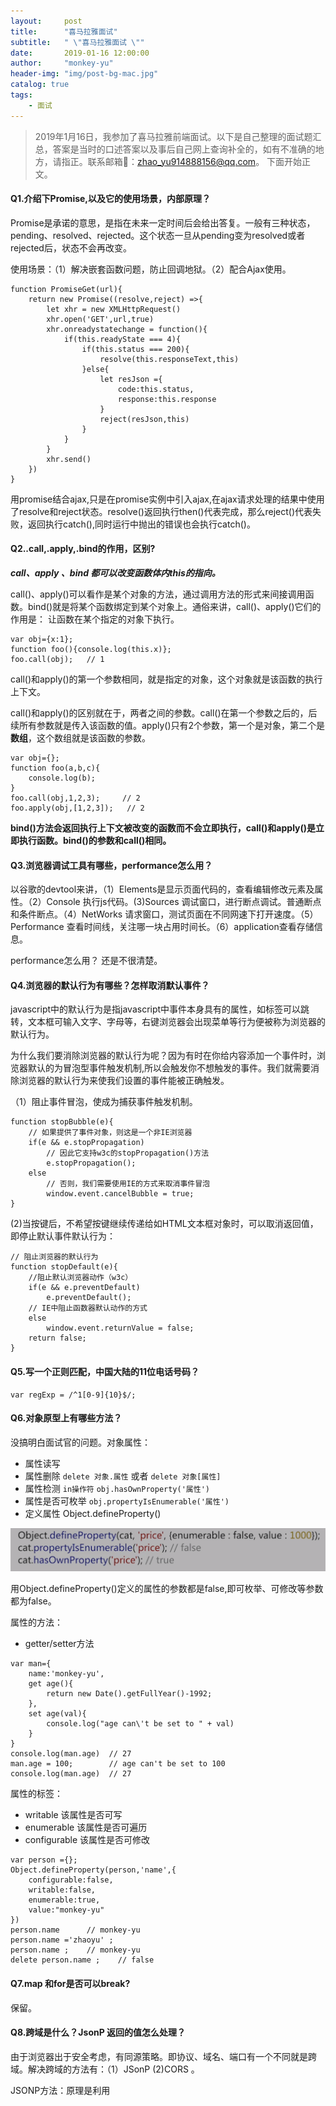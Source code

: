 ```yaml
---
layout:     post
title:      "喜马拉雅面试"
subtitle:   " \"喜马拉雅面试 \""
date:       2019-01-16 12:00:00
author:     "monkey-yu"
header-img: "img/post-bg-mac.jpg"
catalog: true
tags:
    - 面试
---
```

> 2019年1月16日，我参加了喜马拉雅前端面试。以下是自己整理的面试题汇总，答案是当时的口述答案以及事后自己网上查询补全的，如有不准确的地方，请指正。联系邮箱📮：zhao_yu914888156@qq.com。 下面开始正文。

#### Q1.介绍下Promise,以及它的使用场景，内部原理？

Promise是承诺的意思，是指在未来一定时间后会给出答复。一般有三种状态，pending、resolved、rejected。这个状态一旦从pending变为resolved或者rejected后，状态不会再改变。

使用场景：（1）解决嵌套函数问题，防止回调地狱。（2）配合Ajax使用。

```
function PromiseGet(url){
    return new Promise((resolve,reject) =>{
        let xhr = new XMLHttpRequest()
        xhr.open('GET',url,true)
        xhr.onreadystatechange = function(){
            if(this.readyState === 4){
                if(this.status === 200){
                    resolve(this.responseText,this)
                }else{
                    let resJson ={
                        code:this.status,
                        response:this.response
                    }
                    reject(resJson,this)
                }
            }
        }
        xhr.send()
    })
}
```

用promise结合ajax,只是在promise实例中引入ajax,在ajax请求处理的结果中使用了resolve和reject状态。resolve()返回执行then()代表完成，那么reject()代表失败，返回执行catch(),同时运行中抛出的错误也会执行catch()。

#### Q2..call,.apply,.bind的作用，区别?

***call、apply 、bind 都可以改变函数体内this的指向。***

call()、apply()可以看作是某个对象的方法，通过调用方法的形式来间接调用函数。bind()就是将某个函数绑定到某个对象上。通俗来讲，call()、apply()它们的作用是： 让函数在某个指定的对象下执行。

```
var obj={x:1};
function foo(){console.log(this.x)};
foo.call(obj);   // 1
```

call()和apply()的第一个参数相同，就是指定的对象，这个对象就是该函数的执行上下文。

call()和apply()的区别就在于，两者之间的参数。call()在第一个参数之后的，后续所有参数就是传入该函数的值。apply()只有2个参数，第一个是对象，第二个是**数组**，这个数组就是该函数的参数。

```
var obj={};
function foo(a,b,c){
    console.log(b);
}
foo.call(obj,1,2,3);     // 2
foo.apply(obj,[1,2,3]);   // 2
```

**bind()方法会返回执行上下文被改变的函数而不会立即执行，call()和apply()是立即执行函数。bind()的参数和call()相同。**

#### Q3.浏览器调试工具有哪些，performance怎么用？

以谷歌的devtool来讲，（1）Elements是显示页面代码的，查看编辑修改元素及属性。（2）Console 执行js代码。(3)Sources 调试窗口，进行断点调试。普通断点和条件断点。（4）NetWorks 请求窗口，测试页面在不同网速下打开速度。（5）Performance 查看时间线，关注哪一块占用时间长。（6）application查看存储信息。

performance怎么用？ 还是不很清楚。

#### Q4.浏览器的默认行为有哪些？怎样取消默认事件？

javascript中的默认行为是指javascript中事件本身具有的属性，如<a>标签可以跳转，文本框可输入文字、字母等，右键浏览器会出现菜单等行为便被称为浏览器的默认行为。

为什么我们要消除浏览器的默认行为呢？因为有时在你给内容添加一个事件时，浏览器默认的为冒泡型事件触发机制,所以会触发你不想触发的事件。我们就需要消除浏览器的默认行为来使我们设置的事件能被正确触发。

（1）阻止事件冒泡，使成为捕获事件触发机制。

```
function stopBubble(e){
    // 如果提供了事件对象，则这是一个非IE浏览器
    if(e && e.stopPropagation)
    	// 因此它支持w3c的stopPropagation()方法
    	e.stopPropagation();
    else
    	// 否则，我们需要使用IE的方式来取消事件冒泡
    	window.event.cancelBubble = true;
}
```

(2)当按键后，不希望按键继续传递给如HTML文本框对象时，可以取消返回值，即停止默认事件默认行为：

```
// 阻止浏览器的默认行为
function stopDefault(e){
    //阻止默认浏览器动作（w3c）
    if(e && e.preventDefault)
    	e.preventDefault();
    // IE中阻止函数器默认动作的方式
    else
    	window.event.returnValue = false;
    return false;
}
```

#### Q5.写一个正则匹配，中国大陆的11位电话号码？

```
var regExp = /^1[0-9]{10}$/;
```

#### Q6.对象原型上有哪些方法？

没搞明白面试官的问题。对象属性：

- 属性读写
- 属性删除 `delete 对象.属性` 或者 `delete 对象[属性]`
- 属性检测   `in操作符`  `obj.hasOwnProperty('属性')`  
- 属性是否可枚举  `obj.propertyIsEnumerable('属性')`
- 定义属性  Object.defineProperty()

![obj-1](/img/post_img/js-interview/obj-1.png)

用Object.defineProperty()定义的属性的参数都是false,即可枚举、可修改等参数都为false。

属性的方法：

- getter/setter方法

```
var man={
    name:'monkey-yu',
    get age(){
        return new Date().getFullYear()-1992;
    },
    set age(val){
        console.log("age can\'t be set to " + val)
    }
}
console.log(man.age)  // 27
man.age = 100;        // age can't be set to 100
console.log(man.age)  // 27

```

属性的标签：

- writable  该属性是否可写
- enumerable  该属性是否可遍历
- configurable  该属性是否可修改

```
var person ={};
Object.defineProperty(person,'name',{
    configurable:false,
    writable:false,
    enumerable:true,
    value:"monkey-yu"
})
person.name      // monkey-yu
person.name ='zhaoyu' ;
person.name ;    // monkey-yu
delete person.name ;    // false
```

#### Q7.map 和for是否可以break?

保留。

#### Q8.跨域是什么？JsonP 返回的值怎么处理？

由于浏览器出于安全考虑，有同源策略。即协议、域名、端口有一个不同就是跨域。解决跨域的方法有：（1）JSonP (2)CORS 。

JSONP方法：原理是利用<script>标签没有跨域限制的漏洞。通过<script>标签指向一个需要访问的地址并提供一个回调函数来接收数据。

```
<script src="http://domain/api?param1=a&param2=b&callback=jsonp"></script>
<script>
	function jsonp(data){
        console.log(data)
	}
</script>
```

#### Q9.前端路由？

保留。

#### Q10.数据管理？

Redux 、vuex 、ngrx

#### Q11.双向绑定怎么实现的？

define.propertype, proxy ,脏检查机制

#### Q12.前端有哪些安全问题？

csrf 攻击 、 http 

#### Q13.flex布局，参数？主轴如何定义？

flex布局是指弹性布局，用来为盒模型提供最大的灵活性。

给一个元素添加display:flex，后改元素即为flex容器，它的所有子元素自动成为容器成员，即为flex item。

属性总结表：

| 谁的属性？ | 属性名称        | 属性意义                       | 属性可能值                                                   |
| ---------- | --------------- | ------------------------------ | ------------------------------------------------------------ |
| 容器       | flex-direction  | 决定item排列方向               | Row, column，row-reverse，column-reverse                     |
| 容器       | flex-wrap       | 排列不下是，item如何换行       | row ,nowrap                                                  |
| 容器       | justify-content | item在主轴上的对齐方式         | Flex-start,flex-end,center,space-between,space-around        |
| 容器       | align-items     | item在另一轴上的对齐方式       | Flex-start,flex-end,center,baseline,strench                  |
| 容器       | align-content   | 多根轴线的对齐方式             | Flex-start,flex-end，center，space-between,space-around,strench |
| Item       | Order           | 定义item排列顺序               | 整数，默认为0，越小越靠前                                    |
| Item       | flex-grow       | 当有多余空间时，item的放大比例 | 默认为0，即有多余空间也不放大                                |
| Item       | flex-shrink     | 当空间不足时，item的缩小比例   | 默认为1，即空间不足时缩小                                    |
| Item       | flex-basis      | 项目在主轴上占据的空间         | 长度值，默认为auto                                           |
| Item       | Flex            | Grow,shrink,basis的简写        | 默认为 0，1，auto                                            |
| Item       | align-self      | 单个item独特的对齐方式         | 同align-items,可覆盖align-items属性                          |

#### Q14.css动画？

1. transform: 变形。有旋转、倾斜、缩放、移动等属性。例如：transform: rotate(10deg);  旋转10度

2. transition:过渡。允许css的属性值在一定的时间区间内平滑的过渡。需要有触发条件，比如hover效果。例子：

```
  a {
    transition: background 0.5s ease-in,color 0.3s ease-out;
    transition：transform .4s ease-in-out;
  }
```

3. animation(@keyframes规则）：为元素实现动画效果，通过百分比来规定改变发生的时间。使用的时候为了兼容可加上`-webkit-、-o-、-ms-、-moz-、-khtml-`等前缀以适应不同的浏览器。

例子：名字为`gif`的`@keyframes` ，动画完成需要的总时长为`1.4s`,刚开始的时候图片旋转为0度，动画完成的时候图片旋转360度。

```
.load-border {
    width: 120px;
    height: 120px;
    background: url(../images/loading_icon.png) no-repeat center center;
    -webkit-animation: gif 1.4s infinite linear;
    animation: gif 1.4s infinite linear; 
}
@keyframes gif {
    0% {
        -webkit-transform: rotate(0deg);
        transform: rotate(0deg);
    }
    100% {
        -webkit-transform: rotate(360deg);
        transform: rotate(360deg);
    }
}
```

